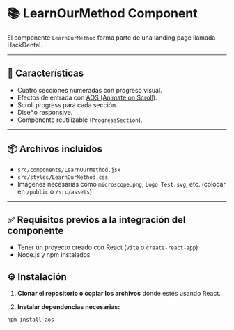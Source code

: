 # 📚 LearnOurMethod Component

El componente `LearnOurMethod` forma parte de una landing page llamada HackDental.

---

## 🚀 Características

- Cuatro secciones numeradas con progreso visual.
- Efectos de entrada con [AOS (Animate on Scroll)](https://michalsnik.github.io/aos/).
- Scroll progress para cada sección.
- Diseño responsive.
- Componente reutilizable (`ProgressSection`).

---

## 📦 Archivos incluidos

- `src/components/LearnOurMethod.jsx`
- `src/styles/LearnOurMethod.css`
- Imágenes necesarias como `microscope.png`, `Logo Test.svg`, etc. (colocar en `/public` o `/src/assets`)

---

## ✅ Requisitos previos a la integración del componente

- Tener un proyecto creado con React (`vite` o `create-react-app`)
- Node.js y npm instalados

## ⚙️ Instalación

1. **Clonar el repositorio o copiar los archivos** donde estés usando React.

2. **Instalar dependencias necesarias:**

```bash
npm install aos


